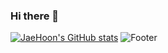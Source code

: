 ### Hi there 👋

<!--
**junseak1105/junseak1105** is a ✨ _special_ ✨ repository because its `README.md` (this file) appears on your GitHub profile.

Here are some ideas to get you started:

- 🔭 I’m currently working on ...
- 🌱 I’m currently learning ...
- 👯 I’m looking to collaborate on ...
- 🤔 I’m looking for help with ...
- 💬 Ask me about ...
- 📫 How to reach me: ...
- 😄 Pronouns: ...
- ⚡ Fun fact: ...
-->
[![JaeHoon's GitHub stats](https://github-readme-stats.vercel.app/api?username=junseak1105)](https://github.com/junseak1105/github-readme-stats)
![Footer](https://capsule-render.vercel.app/api?type=waving&color=auto&height=200&section=footer)
